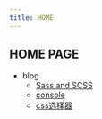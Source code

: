 ```yaml
---
title: HOME
---
```


## HOME PAGE

- blog
  + [Sass and SCSS](./Sass-and-SCSS)
  + [console](./console)
  + [css选择器](./css_selectors)
